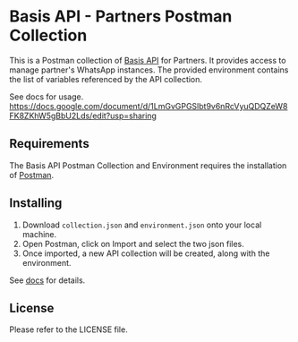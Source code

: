 # Basis API - Partners Postman Collection

This is a Postman collection of [Basis API](https://basis-api.com/) for Partners. It provides access to manage partner's WhatsApp instances. The provided environment contains the list of variables referenced by the API collection.

See docs for usage.
https://docs.google.com/document/d/1LmGvGPGSlbt9v6nRcVyuQDQZeW8FK8ZKhW5gBbU2Lds/edit?usp=sharing

## Requirements

The Basis API Postman Collection and Environment requires the installation of [Postman](https://www.getpostman.com/).

## Installing

1) Download `collection.json` and `environment.json` onto your local machine.
2) Open Postman, click on Import and select the two json files.
3) Once imported, a new API collection will be created, along with the environment.

See [docs](https://docs.google.com/document/d/1LmGvGPGSlbt9v6nRcVyuQDQZeW8FK8ZKhW5gBbU2Lds/edit?usp=sharing) for details.

## License

Please refer to the LICENSE file.